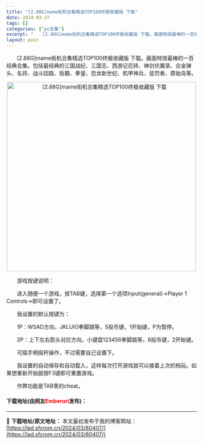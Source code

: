 ```yaml
---
title: "[2.88G]mame街机合集精选TOP100终极收藏版 下载"
date: 2024-03-27
tags: []
categories: ["pc合集"]
excerpt: "　　[2.88G]mame街机合集精选TOP100终极收藏版 下载。画面特效最棒的一百经典合集。包括最经典的三国战纪、三国志、西游记厄转、神剑伏魔录、合金弹头、名将、战斗回路、街霸、拳皇、恐龙新世纪、机甲神兵、惩罚者、原始岛等。 　　游戏按键说明： 　　进入随便一个游戏，按TAB键，选择第一个选项I&hellip;"
layout: post
---
```


 <p>　　[2.88G]mame街机合集精选TOP100终极收藏版 下载。画面特效最棒的一百经典合集。包括最经典的三国战纪、三国志、西游记厄转、神剑伏魔录、合金弹头、名将、战斗回路、街霸、拳皇、恐龙新世纪、机甲神兵、惩罚者、原始岛等。</p> <p align="center"><img align="" border="0" src="https://lad.sfcrom.cn/wp-content/uploads/2024/03/20240327_6603cefbb9582.webp" width="500" alt="[2.88G]mame街机合集精选TOP100终极收藏版 下载" /></p> <p>　　游戏按键说明：</p> <p>　　进入随便一个游戏，按TAB键，选择第一个选项Input(general)&rarr;Player 1 Controls&rarr;即可设置了。</p> <p>　　我设置的默认按键为：</p> <p>　　1P：WSAD方向，JKLUIO拳脚跳等，5投币键，1开始键，P为暂停。</p> <p>　　2P：上下左右箭头对应方向，小键盘123456拳脚跳等，6投币键，2开始键。</p> <p>　　可插手柄摇杆操作，不过需要自己设置下。</p> <p>　　我设置的自动保存和自动载入，这样每次打开游戏就可以接着上次的档玩。如果想重新开始就按F3键即可重置游戏。</p> <p>　　作弊功能是TAB里的cheat。</p> <p><h4>下载地址(由网友<font color="red">Emberuri</font>发布)：</h4></p> 

---
📖 **下载地址/原文地址：** 本文最初发布于我的博客网站：[https://lad.sfcrom.cn/2024/03/60407/](https://lad.sfcrom.cn/2024/03/60407/)
